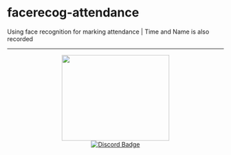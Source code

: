 # facerecog-attendance
Using face recognition for marking attendance |  Time and Name is also recorded

---

<div id="header" align="center" >
  <img src="https://tse3.mm.bing.net/th?id=OIP.7pszJO4pxaeoBxA6GpGyAgHaE8&pid=Api&P=0&w=252&h=168" width="250" height="200"/>
</div>

<div id="badges" align="center">
  <a href="https://discord.gg/p7j8XZq25B">
    <img src="https://img.shields.io/badge/Discord-blue?style=for-the-badge&logo=discord&logoColor=white" alt="Discord Badge"/>
  </a>
    </div>
